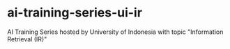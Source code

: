 # ai-training-series-ui-ir
AI Training Series hosted by University of Indonesia with topic "Information Retrieval (IR)"
